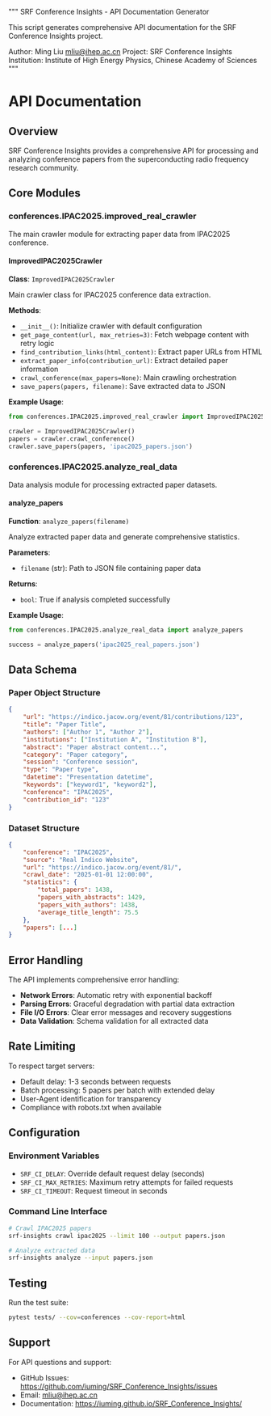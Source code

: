 """
SRF Conference Insights - API Documentation Generator

This script generates comprehensive API documentation for the SRF Conference Insights project.

Author: Ming Liu <mliu@ihep.ac.cn>
Project: SRF Conference Insights
Institution: Institute of High Energy Physics, Chinese Academy of Sciences
"""

# API Documentation

## Overview

SRF Conference Insights provides a comprehensive API for processing and analyzing conference papers from the superconducting radio frequency research community.

## Core Modules

### conferences.IPAC2025.improved_real_crawler

The main crawler module for extracting paper data from IPAC2025 conference.

#### ImprovedIPAC2025Crawler

**Class**: `ImprovedIPAC2025Crawler`

Main crawler class for IPAC2025 conference data extraction.

**Methods**:

- `__init__()`: Initialize crawler with default configuration
- `get_page_content(url, max_retries=3)`: Fetch webpage content with retry logic
- `find_contribution_links(html_content)`: Extract paper URLs from HTML
- `extract_paper_info(contribution_url)`: Extract detailed paper information
- `crawl_conference(max_papers=None)`: Main crawling orchestration
- `save_papers(papers, filename)`: Save extracted data to JSON

**Example Usage**:

```python
from conferences.IPAC2025.improved_real_crawler import ImprovedIPAC2025Crawler

crawler = ImprovedIPAC2025Crawler()
papers = crawler.crawl_conference()
crawler.save_papers(papers, 'ipac2025_papers.json')
```

### conferences.IPAC2025.analyze_real_data

Data analysis module for processing extracted paper datasets.

#### analyze_papers

**Function**: `analyze_papers(filename)`

Analyze extracted paper data and generate comprehensive statistics.

**Parameters**:
- `filename` (str): Path to JSON file containing paper data

**Returns**:
- `bool`: True if analysis completed successfully

**Example Usage**:

```python
from conferences.IPAC2025.analyze_real_data import analyze_papers

success = analyze_papers('ipac2025_real_papers.json')
```

## Data Schema

### Paper Object Structure

```json
{
    "url": "https://indico.jacow.org/event/81/contributions/123",
    "title": "Paper Title",
    "authors": ["Author 1", "Author 2"],
    "institutions": ["Institution A", "Institution B"],
    "abstract": "Paper abstract content...",
    "category": "Paper category",
    "session": "Conference session",
    "type": "Paper type",
    "datetime": "Presentation datetime",
    "keywords": ["keyword1", "keyword2"],
    "conference": "IPAC2025",
    "contribution_id": "123"
}
```

### Dataset Structure

```json
{
    "conference": "IPAC2025",
    "source": "Real Indico Website",
    "url": "https://indico.jacow.org/event/81/",
    "crawl_date": "2025-01-01 12:00:00",
    "statistics": {
        "total_papers": 1438,
        "papers_with_abstracts": 1429,
        "papers_with_authors": 1438,
        "average_title_length": 75.5
    },
    "papers": [...]
}
```

## Error Handling

The API implements comprehensive error handling:

- **Network Errors**: Automatic retry with exponential backoff
- **Parsing Errors**: Graceful degradation with partial data extraction
- **File I/O Errors**: Clear error messages and recovery suggestions
- **Data Validation**: Schema validation for all extracted data

## Rate Limiting

To respect target servers:

- Default delay: 1-3 seconds between requests
- Batch processing: 5 papers per batch with extended delay
- User-Agent identification for transparency
- Compliance with robots.txt when available

## Configuration

### Environment Variables

- `SRF_CI_DELAY`: Override default request delay (seconds)
- `SRF_CI_MAX_RETRIES`: Maximum retry attempts for failed requests
- `SRF_CI_TIMEOUT`: Request timeout in seconds

### Command Line Interface

```bash
# Crawl IPAC2025 papers
srf-insights crawl ipac2025 --limit 100 --output papers.json

# Analyze extracted data
srf-insights analyze --input papers.json
```

## Testing

Run the test suite:

```bash
pytest tests/ --cov=conferences --cov-report=html
```

## Support

For API questions and support:

- GitHub Issues: https://github.com/iuming/SRF_Conference_Insights/issues
- Email: mliu@ihep.ac.cn
- Documentation: https://iuming.github.io/SRF_Conference_Insights/
